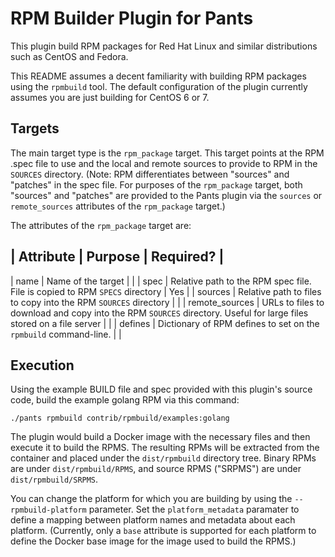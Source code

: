 # RPM Builder Plugin for Pants

This plugin build RPM packages for Red Hat Linux and similar distributions such as
CentOS and Fedora.

This README assumes a decent familiarity with building RPM packages using the `rpmbuild`
tool. The default configuration of the plugin currently assumes you are just building
for CentOS 6 or 7.

## Targets

The main target type is the `rpm_package` target. This target points at the RPM .spec file to
use and the local and remote sources to provide to RPM in the `SOURCES` directory.
(Note: RPM differentiates between "sources" and "patches" in the spec file. For purposes of
the `rpm_package` target, both "sources" and "patches" are provided to the Pants plugin via the
`sources` or `remote_sources` attributes of the `rpm_package` target.)

The attributes of the `rpm_package` target are:

| Attribute | Purpose | Required? |
----------------------------------
| name | Name of the target | |
| spec | Relative path to the RPM spec file. File is copied to RPM `SPECS` directory | Yes |
| sources | Relative path to files to copy into the RPM `SOURCES` directory | |
| remote_sources | URLs to files to download and copy into the RPM `SOURCES` directory. Useful for large files stored on a file server | |
| defines | Dictionary of RPM defines to set on the `rpmbuild` command-line. | |

## Execution

Using the example BUILD file and spec provided with this plugin's source code, build the
example golang RPM via this command:

```
./pants rpmbuild contrib/rpmbuild/examples:golang
```

The plugin would build a Docker image with the necessary files and then execute it to build the RPMS.
The resulting RPMs will be extracted from the container and placed under the `dist/rpmbuild` directory
tree. Binary RPMs are under `dist/rpmbuild/RPMS`, and source RPMS ("SRPMS") are under
`dist/rpmbuild/SRPMS`.

You can change the platform for which you are building by using the `--rpmbuild-platform` parameter.
Set the `platform_metadata` paramater to define a mapping between platform names and metadata about
each platform. (Currently, only a `base` attribute is supported for each platform to define the 
Docker base image for the image used to build the RPMS.)